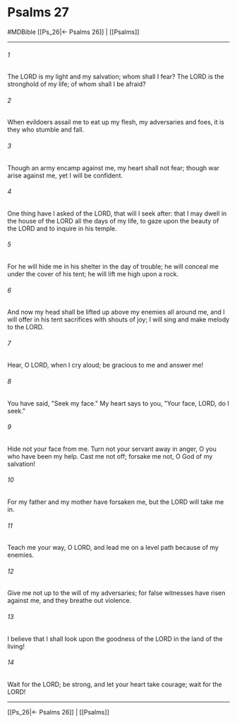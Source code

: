 # Psalms 27
#MDBible
[[Ps_26|← Psalms 26]] | [[Psalms]]

***

###### 1 
The LORD is my light and my salvation; whom shall I fear? The LORD is the stronghold of my life; of whom shall I be afraid? 

###### 2 
When evildoers assail me to eat up my flesh, my adversaries and foes, it is they who stumble and fall. 

###### 3 
Though an army encamp against me, my heart shall not fear; though war arise against me, yet I will be confident. 

###### 4 
One thing have I asked of the LORD, that will I seek after: that I may dwell in the house of the LORD all the days of my life, to gaze upon the beauty of the LORD and to inquire in his temple. 

###### 5 
For he will hide me in his shelter in the day of trouble; he will conceal me under the cover of his tent; he will lift me high upon a rock. 

###### 6 
And now my head shall be lifted up above my enemies all around me, and I will offer in his tent sacrifices with shouts of joy; I will sing and make melody to the LORD. 

###### 7 
Hear, O LORD, when I cry aloud; be gracious to me and answer me! 

###### 8 
You have said, "Seek my face." My heart says to you, "Your face, LORD, do I seek." 

###### 9 
Hide not your face from me. Turn not your servant away in anger, O you who have been my help. Cast me not off; forsake me not, O God of my salvation! 

###### 10 
For my father and my mother have forsaken me, but the LORD will take me in. 

###### 11 
Teach me your way, O LORD, and lead me on a level path because of my enemies. 

###### 12 
Give me not up to the will of my adversaries; for false witnesses have risen against me, and they breathe out violence. 

###### 13 
I believe that I shall look upon the goodness of the LORD in the land of the living! 

###### 14 
Wait for the LORD; be strong, and let your heart take courage; wait for the LORD! 

***

[[Ps_26|← Psalms 26]] | [[Psalms]]
